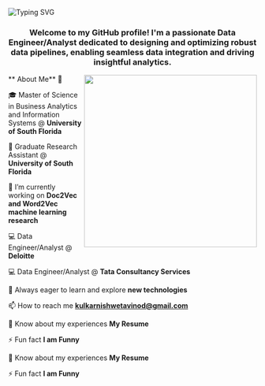 ![Typing SVG](https://readme-typing-svg.herokuapp.com/?lines=Hi👋,+I'm+Shweta+Kulkarni)
 
<h3 align="center">Welcome to my GitHub profile! I'm a passionate Data Engineer/Analyst dedicated to designing and optimizing robust data pipelines, enabling seamless data integration and driving insightful analytics.</h3>
 
<img  align='right' src="https://cdnb.artstation.com/p/assets/images/images/028/991/999/original/anna-havrylyukh-.gif?1596125112" width="350px">
 
** About Me** 🚀 
 
🎓 Master of Science in Business Analytics and Information Systems @ **University of South Florida**
 
💼 Graduate Research Assistant @ **University of South Florida**
 
🔭 I’m currently working on **Doc2Vec and Word2Vec machine learning research**
 
💻 Data Engineer/Analyst @ **Deloitte**
 
💻 Data Engineer/Analyst @ **Tata Consultancy Services**
 
🌱 Always eager to learn and explore **new technologies**
 
📫 How to reach me **kulkarnishwetavinod@gmail.com**
 
📄 Know about my experiences **My Resume**
 
⚡ Fun fact **I am Funny**
 
📄 Know about my experiences **My Resume**
 
⚡ Fun fact **I am Funny**
